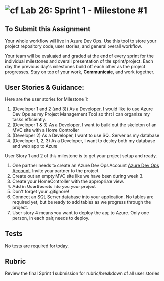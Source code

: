 ![cf](http://i.imgur.com/7v5ASc8.png) Lab 26: Sprint 1 - Milestone #1
=====================================

## To Submit this Assignment
Your whole workflow will live in Azure Dev Ops. Use this tool to store your project repository code, user stories, and general overall workflow. 

Your team will be evaluated and graded at the end of every sprint for the individual milestones and overall presentation of the sprint/project. Each day the previous day's milestones build off each other as the project progresses. Stay on top of your work, **Communicate**, and work together.


## User Stories & Guidance:

Here are the user stories for Milestone 1:
1. (Developer 1 and 2 (and 3)) As a Developer, I would like to use Azure Dev Ops as my Project Management Tool so that I can organize my tasks efficiently. 
2. (Developer 1 & 3) As a Developer, I want to build out the skeleton of an MVC site with a Home Controller
3. (Developer 2) As a Developer, I want to use SQL Server as my database
4. (Developer 1, 2, 3) As a Developer, I want to deploy both my database and web app to Azure


User Story 1 and 2 of this milestone is to get your project setup and ready.

1. One partner needs to create an Azure Dev Ops Account [Azure Dev Ops Account](https://visualstudio.microsoft.com/team-services/). Invite your partner to the project. 
1. Create out an empty MVC site like we have been during week 3.
1. Create your HomeController with the appropriate view.
1. Add in UserSecrets into you your project
1. Don't forget your .gitignore!
1. Connect an SQL Server database into your application. No tables are required yet, but be ready to add tables as we progress through the project.
1. User story 4 means you want to deploy the app to Azure. Only one person, in each pair, needs to deploy.

## Tests

No tests are required for today. 


## Rubric

Review the final Sprint 1 submission for rubric/breakdown of all user stories